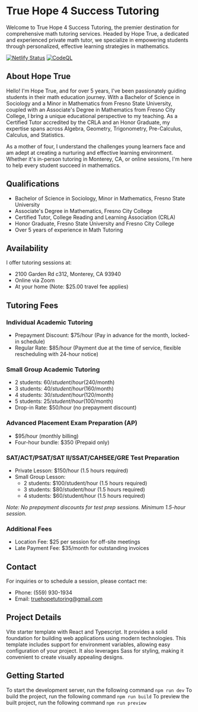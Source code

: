 # True Hope 4 Success Tutoring

Welcome to True Hope 4 Success Tutoring, the premier destination for comprehensive math tutoring services. Headed by Hope True, a dedicated and experienced private math tutor, we specialize in empowering students through personalized, effective learning strategies in mathematics.

[![Netlify Status](https://api.netlify.com/api/v1/badges/23792676-89f3-4293-a0b7-c85ce351b58d/deploy-status)](https://app.netlify.com/sites/truehopetutoring/deploys)
[![CodeQL](https://github.com/milliorn/true-hope-tutoring/actions/workflows/github-code-scanning/codeql/badge.svg)](https://github.com/milliorn/true-hope-tutoring/actions/workflows/github-code-scanning/codeql)

## About Hope True

Hello! I'm Hope True, and for over 5 years, I've been passionately guiding students in their math education journey. With a Bachelor of Science in Sociology and a Minor in Mathematics from Fresno State University, coupled with an Associate's Degree in Mathematics from Fresno City College, I bring a unique educational perspective to my teaching. As a Certified Tutor accredited by the CRLA and an Honor Graduate, my expertise spans across Algebra, Geometry, Trigonometry, Pre-Calculus, Calculus, and Statistics.

As a mother of four, I understand the challenges young learners face and am adept at creating a nurturing and effective learning environment. Whether it's in-person tutoring in Monterey, CA, or online sessions, I'm here to help every student succeed in mathematics.

## Qualifications

- Bachelor of Science in Sociology, Minor in Mathematics, Fresno State University
- Associate's Degree in Mathematics, Fresno City College
- Certified Tutor, College Reading and Learning Association (CRLA)
- Honor Graduate, Fresno State University and Fresno City College
- Over 5 years of experience in Math Tutoring

## Availability

I offer tutoring sessions at:

- 2100 Garden Rd c312, Monterey, CA 93940
- Online via Zoom
- At your home (Note: $25.00 travel fee applies)

## Tutoring Fees

### Individual Academic Tutoring
- Prepayment Discount: $75/hour (Pay in advance for the month, locked-in schedule)
- Regular Rate: $85/hour (Payment due at the time of service, flexible rescheduling with 24-hour notice)

### Small Group Academic Tutoring
- 2 students: $60/student/hour ($240/month)
- 3 students: $40/student/hour ($160/month)
- 4 students: $30/student/hour ($120/month)
- 5 students: $25/student/hour ($100/month)
- Drop-in Rate: $50/hour (no prepayment discount)

### Advanced Placement Exam Preparation (AP)
- $95/hour (monthly billing)
- Four-hour bundle: $350 (Prepaid only)

### SAT/ACT/PSAT/SAT II/SSAT/CAHSEE/GRE Test Preparation
- Private Lesson: $150/hour (1.5 hours required)
- Small Group Lesson:
  - 2 students: $100/student/hour (1.5 hours required)
  - 3 students: $80/student/hour (1.5 hours required)
  - 4 students: $60/student/hour (1.5 hours required)

*Note: No prepayment discounts for test prep sessions. Minimum 1.5-hour session.*

### Additional Fees
- Location Fee: $25 per session for off-site meetings
- Late Payment Fee: $35/month for outstanding invoices

## Contact

For inquiries or to schedule a session, please contact me:

- Phone: (559) 930-1934
- Email: [truehopetutoring@gmail.com](mailto:truehopetutoring@gmail.com)

## Project Details

Vite starter template with React and Typescript. It provides a solid foundation for building web applications using modern technologies. This template includes support for environment variables, allowing easy configuration of your project. It also leverages Sass for styling, making it convenient to create visually appealing designs.

## Getting Started

To start the development server, run the following command `npm run dev`
To build the project, run the following command `npm run build`
To preview the built project, run the following command `npm run preview`
